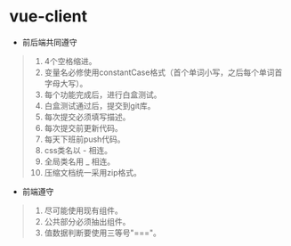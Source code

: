 # vue-client

- 前后端共同遵守

 > 1. 4个空格缩进。
 > 2. 变量名必修使用constantCase格式（首个单词小写，之后每个单词首字母大写）。
 > 3. 每个功能完成后，进行白盒测试。
 > 4. 白盒测试通过后，提交到git库。
 > 5. 每次提交必须填写描述。
 > 6. 每次提交前更新代码。
 > 7. 每天下班前push代码。
 > 8. css类名以 - 相连。
 > 9. 全局类名用 _ 相连。
 > 10. 压缩文档统一采用zip格式。

- 前端遵守

 > 1. 尽可能使用现有组件。
 > 2. 公共部分必须抽出组件。
 > 3. 值数据判断要使用三等号"==="。
